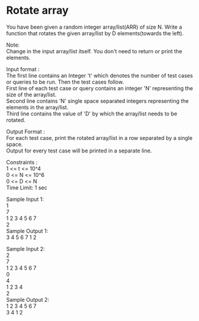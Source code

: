 # Rotate array




You have been given a random integer array/list(ARR) of size N. Write a function that rotates the given array/list by D elements(towards the left).       

 Note:      
Change in the input array/list itself. You don't need to return or print the elements.      

Input format :          
The first line contains an Integer 't' which denotes the number of test cases or queries to be run. Then the test cases follow.       
First line of each test case or query contains an integer 'N' representing the size of the array/list.       
Second line contains 'N' single space separated integers representing the elements in the array/list.      
Third line contains the value of 'D' by which the array/list needs to be rotated.     

Output Format :       
For each test case, print the rotated array/list in a row separated by a single space.      
Output for every test case will be printed in a separate line.     

Constraints :     
1 <= t <= 10^4      
0 <= N <= 10^6      
0 <= D <= N       
Time Limit: 1 sec      

Sample Input 1:      
1       
7       
1 2 3 4 5 6 7      
2      
Sample Output 1:     
3 4 5 6 7 1 2      

Sample Input 2:     
2      
7      
1 2 3 4 5 6 7     
0     
4    
1 2 3 4     
2     
Sample Output 2:    
1 2 3 4 5 6 7     
3 4 1 2    
